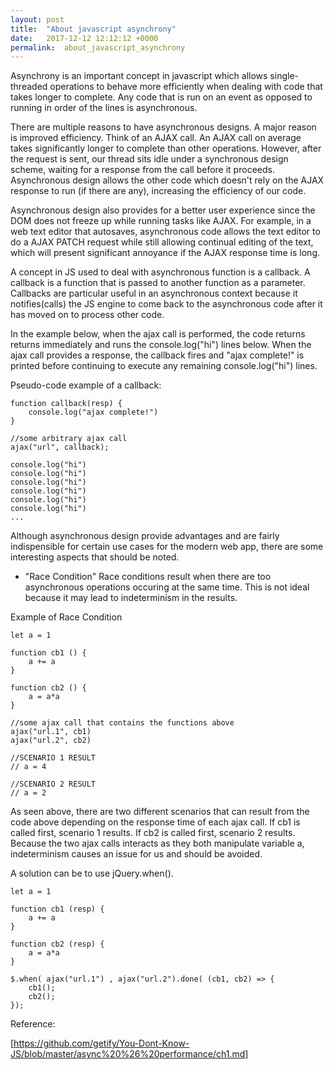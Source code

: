 ```yaml
---
layout: post
title:  "About javascript asynchrony"
date:   2017-12-12 12:12:12 +0000
permalink:  about_javascript_asynchrony
---
```


Asynchrony is an important concept in javascript which allows single-threaded operations to behave more efficiently when dealing with code that takes longer to complete. Any code that is run on an event as opposed to running in order of the lines is asynchronous.

There are multiple reasons to have asynchronous designs. A major reason is improved efficiency. Think of an AJAX call. An AJAX call on average takes significantly longer to complete than other operations. However, after the request is sent, our thread sits idle under a synchronous design scheme, waiting for a response from the call before it proceeds. Asynchronous design allows the other code which doesn't rely on the AJAX response to run (if there are any), increasing the efficiency of our code.

Asynchronous design also provides for a better user experience since the DOM does not freeze up while running tasks like AJAX. For example, in a web text editor that autosaves, asynchronous code allows the text editor to do a AJAX PATCH request while still allowing continual editing of the text, which will present significant annoyance if the AJAX response time is long.

A concept in JS used to deal with asynchronous function is a callback. A callback is a function that is passed to another function as a parameter. Callbacks are particular useful in an asynchronous context because it notifies(calls) the JS engine to come back to the asynchronous code after it has moved on to process other code.

In the example below, when the ajax call is performed, the code returns returns immediately and runs the console.log("hi") lines below. When the ajax call provides a response, the callback fires and "ajax complete!" is printed before continuing to execute any remaining console.log("hi") lines.


Pseudo-code example of a callback:
```
function callback(resp) {
	console.log("ajax complete!")
}

//some arbitrary ajax call
ajax("url", callback);

console.log("hi")
console.log("hi")
console.log("hi")
console.log("hi")
console.log("hi")
console.log("hi")
...

```

Although asynchronous design provide advantages and are fairly indispensible for certain use cases for the modern web app, there are some interesting aspects that should be noted.

- "Race Condition"
Race conditions result when there are too asynchronous operations occuring at the same time. This is not ideal because it may lead to indeterminism in the results.

Example of Race Condition
```
let a = 1

function cb1 () {
	a += a
}

function cb2 () {
	a = a*a
}

//some ajax call that contains the functions above
ajax("url.1", cb1)
ajax("url.2", cb2)

//SCENARIO 1 RESULT
// a = 4

//SCENARIO 2 RESULT
// a = 2
```

As seen above, there are two different scenarios that can result from the code above depending on the response time of each ajax call. If cb1 is called first, scenario 1 results. If cb2 is called first, scenario 2 results. Because the two ajax calls interacts as they both manipulate variable a, indeterminism causes an issue for us and should be avoided. 

A solution can be to use jQuery.when().

```
let a = 1

function cb1 (resp) {
	a += a
}

function cb2 (resp) {
	a = a*a
}

$.when( ajax("url.1") , ajax("url.2").done( (cb1, cb2) => {
	cb1();
	cb2();
});

```



Reference:

[https://github.com/getify/You-Dont-Know-JS/blob/master/async%20%26%20performance/ch1.md]